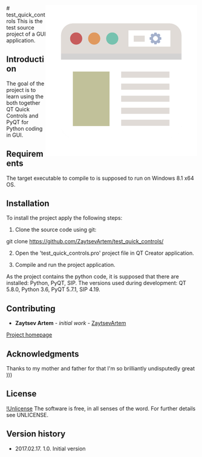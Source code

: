 <img src="page.png" align="right" />
# test_quick_controls
This is the test source project of a GUI application.

## Introduction
The goal of the project is to learn using the both together QT Quick Controls and PyQT for Python coding in GUI.

## Requirements
The target executable to compile to is supposed to run on Windows 8.1 x64 OS.

## Installation
To install the project apply the following steps:

1. Clone the source code using git:

git clone https://github.com/ZaytsevArtem/test_quick_controls/

2. Open the 'test_quick_controls.pro' project file in QT Creator application.

3. Compile and run the project application.

As the project contains the python code, it is supposed that there are installed: Python, PyQT, SIP.
The versions used during development: QT 5.8.0, Python 3.6, PyQT 5.7.1, SIP 4.19.

## Contributing
* **Zaytsev Artem** - *initial work* - [ZaytsevArtem](http://github.com/ZaytsevArtem/)

[Project homepage](http://github.com/ZaytsevArtem/test_quick_controls)

## Acknowledgments
Thanks to my mother and father for that I'm so brilliantly undisputedly great )))

## License
[!Unlicense](http://unlicense.org/pd-icon.png)
The software is free, in all senses of the word. For further details see UNLICENSE.

## Version history
* 2017.02.17. 1.0. Initial version

